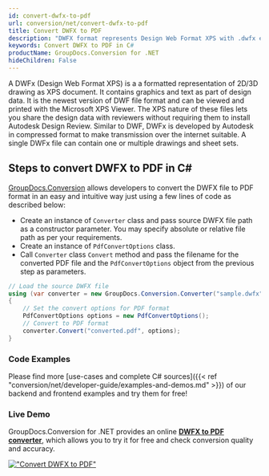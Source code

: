 ```yaml
---
id: convert-dwfx-to-pdf
url: conversion/net/convert-dwfx-to-pdf
title: Convert DWFX to PDF
description: "DWFX format represents Design Web Format XPS with .dwfx extension. Learn how to convert DWFX to PDF file programmatically in C# language using GroupDocs.Conversion for .NET library."
keywords: Convert DWFX to PDF in C#
productName: GroupDocs.Conversion for .NET
hideChildren: False
---
```


A DWFx (Design Web Format XPS) is a a formatted representation of 2D/3D drawing as XPS document. It contains graphics and text as part of design data. It is the newest version of DWF file format and can be viewed and printed with the Microsoft XPS Viewer. The XPS nature of these files lets you share the design data with reviewers without requiring them to install Autodesk Design Review. Similar to DWF, DWFx is developed by Autodesk in compressed format to make transmission over the internet suitable. A single DWFx file can contain one or multiple drawings and sheet sets.

## Steps to convert DWFX to PDF in C#

[GroupDocs.Conversion](https://products.groupdocs.com/conversion/net) allows developers to convert the DWFX file to PDF format in an easy and intuitive way just using a few lines of code as described below:

* Create an instance of `Converter` class and pass source DWFX file path as a constructor parameter. You may specify absolute or relative file path as per your requirements. 
* Create an instance of `PdfConvertOptions` class.
* Call `Converter` class `Convert` method and pass the filename for the converted PDF file and the `PdfConvertOptions` object from the previous step as parameters.

```csharp
// Load the source DWFX file
using (var converter = new GroupDocs.Conversion.Converter("sample.dwfx"))
{
    // Set the convert options for PDF format
    PdfConvertOptions options = new PdfConvertOptions();
    // Convert to PDF format
    converter.Convert("converted.pdf", options);
}
```

### Code Examples

Please find more [use-cases and complete C# sources]({{< ref "conversion/net/developer-guide/examples-and-demos.md" >}}) of our backend and frontend examples and try them for free!

### Live Demo

GroupDocs.Conversion for .NET provides an online [**DWFX to PDF converter**](https://products.groupdocs.app/conversion/dwfx-to-pdf), which allows you to try it for free and check conversion quality and accuracy.

[!["Convert DWFX to PDF"](conversion/net/images/convert-dwfx-to-pdf.png)](https://products.groupdocs.app/conversion/dwfx-to-pdf)